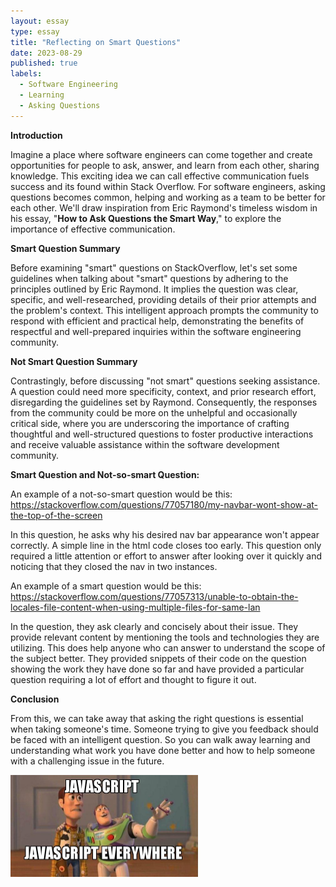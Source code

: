 ```yaml
---
layout: essay
type: essay
title: "Reflecting on Smart Questions"
date: 2023-08-29
published: true
labels:
  - Software Engineering
  - Learning
  - Asking Questions
---
```


<b>Introduction</b>

Imagine a place where software engineers can come together and create opportunities for people to ask, answer, and learn from each other, sharing knowledge. This exciting idea we can call effective communication fuels success and its found within Stack Overflow. For software engineers, asking questions becomes common, helping and working as a team to be better for each other. We'll draw inspiration from Eric Raymond's timeless wisdom in his essay, "<b>How to Ask Questions the Smart Way</b>," to explore the importance of effective communication.

<b>Smart Question Summary</b>

Before examining "smart" questions on StackOverflow, let's set some guidelines when talking about "smart" questions by adhering to the principles outlined by Eric Raymond. It implies the question was clear, specific, and well-researched, providing details of their prior attempts and the problem's context. This intelligent approach prompts the community to respond with efficient and practical help, demonstrating the benefits of respectful and well-prepared inquiries within the software engineering community.

<b>Not Smart Question Summary</b>

Contrastingly, before discussing "not smart" questions seeking assistance. A question could need more specificity, context, and prior research effort, disregarding the guidelines set by Raymond. Consequently, the responses from the community could be more on the unhelpful and occasionally critical side, where you are underscoring the importance of crafting thoughtful and well-structured questions to foster productive interactions and receive valuable assistance within the software development community.

<b>Smart Question and Not-so-smart Question:</b>

An example of a not-so-smart question would be this: 
<a href="https://stackoverflow.com/questions/77057180/my-navbar-wont-show-at-the-top-of-the-screen">https://stackoverflow.com/questions/77057180/my-navbar-wont-show-at-the-top-of-the-screen</a>

In this question, he asks why his desired nav bar appearance won't appear correctly. A simple line in the html code closes </nav> too early. This question only required a little attention or effort to answer after looking over it quickly and noticing that they closed the nav in two instances.

An example of a smart question would be this:
<a href="https://stackoverflow.com/questions/77057313/unable-to-obtain-the-locales-file-content-when-using-multiple-files-for-same-lan">https://stackoverflow.com/questions/77057313/unable-to-obtain-the-locales-file-content-when-using-multiple-files-for-same-lan</a>

In the question, they ask clearly and concisely about their issue. They provide relevant content by mentioning the tools and technologies they are utilizing. This does help anyone who can answer to understand the scope of the subject better. They provided snippets of their code on the question showing the work they have done so far and have provided a particular question requiring a lot of effort and thought to figure it out. 

<b>Conclusion</b>

From this, we can take away that asking the right questions is essential when taking someone's time. Someone trying to give you feedback should be faced with an intelligent question. So you can walk away learning and understanding what work you have done better and how to help someone with a challenging issue in the future.

<div class="text-center p-4">
  <img width="300px" src="../img/javascript-javascript.jpg" class="img-thumbnail" >
</div>
